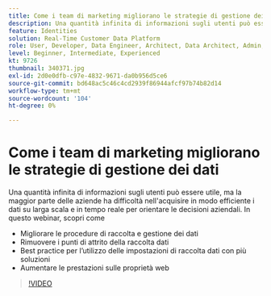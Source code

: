 ```yaml
---
title: Come i team di marketing migliorano le strategie di gestione dei dati
description: Una quantità infinita di informazioni sugli utenti può essere utile, ma la maggior parte delle aziende ha difficoltà nell'acquisire in modo efficiente i dati su larga scala e in tempo reale per orientare le decisioni aziendali.
feature: Identities
solution: Real-Time Customer Data Platform
role: User, Developer, Data Engineer, Architect, Data Architect, Admin, Leader
level: Beginner, Intermediate, Experienced
kt: 9726
thumbnail: 340371.jpg
exl-id: 2d0e0dfb-c97e-4832-9671-da0b956d5ce6
source-git-commit: bd648ac5c46c4cd2939f86944afcf97b74b82d14
workflow-type: tm+mt
source-wordcount: '104'
ht-degree: 0%

---
```


# Come i team di marketing migliorano le strategie di gestione dei dati

Una quantità infinita di informazioni sugli utenti può essere utile, ma la maggior parte delle aziende ha difficoltà nell&#39;acquisire in modo efficiente i dati su larga scala e in tempo reale per orientare le decisioni aziendali. In questo webinar, scopri come

* Migliorare le procedure di raccolta e gestione dei dati
* Rimuovere i punti di attrito della raccolta dati
* Best practice per l’utilizzo delle impostazioni di raccolta dati con più soluzioni
* Aumentare le prestazioni sulle proprietà web

>[!VIDEO](https://video.tv.adobe.com/v/340371/?quality=12&learn=on)
